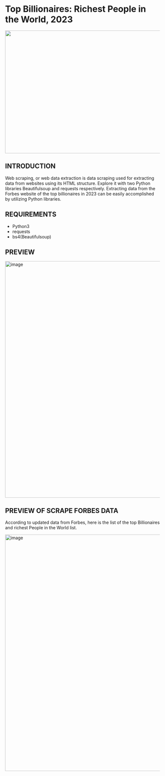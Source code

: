 #  Top Billionaires: Richest People in the World, 2023
<img src="https://github.com/ritikaga/Forbes-Realtime-Billionaires-Data-web-scraping/assets/66274316/a216e11d-ec76-4d94-9d35-d1704827e18a" width=1200 height=400>

## INTRODUCTION
Web scraping, or web data extraction is data scraping used for extracting data from websites using its HTML structure. Explore it with two Python libraries Beautifulsoup and requests respectively.
Extracting data from the Forbes website of the top billionaires in 2023 can be easily accomplished by utilizing Python libraries.

## REQUIREMENTS
* Python3
* requests
* bs4(Beautifulsoup)


## PREVIEW
<img width="770" alt="image" src="https://github.com/ritikaga/Forbes-Realtime-Billionaires-Data-web-scraping/assets/66274316/f42297e9-a1b4-4769-8ab3-a3560638a508">






## PREVIEW OF SCRAPE FORBES DATA
</p>According to updated data from Forbes, here is the list of the top Billionaires and richest People in the World list.</p>

<img width="770" alt="image" src="https://github.com/ritikaga/Forbes-Realtime-Billionaires-Data-web-scraping/assets/66274316/642fe1f4-e77c-46ad-adfc-dbbfe8f5bc0b">





